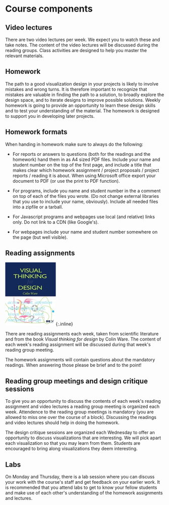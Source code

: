 # Course components

## Video lectures

There are two video lectures per week. We expect you to watch these and take
notes. The content of the video lectures will be discussed during the reading
groups. Class activities are designed to help you master the relevant materials.

## Homework

The path to a good visualization design in your projects is likely to involve
mistakes and wrong turns. It is therefore important to recognize that mistakes
are valuable in finding the path to a solution, to broadly explore the design
space, and to iterate designs to improve possible solutions. Weekly homework is
going to provide an opportunity to learn these design skills and to test your
understanding of the material. The homework is designed to support you in
developing later projects.

## Homework formats

When handing in homework make sure to always do the following:

* For reports or answers to questions (both for the readings and the homework)
  hand them in as A4 sized PDF files. Include your name and student number on
  the top of the first page, and include a title that makes clear which 
  homework assignment / project proposals / project reports / reading it is
  about. When using Microsoft office export your document to PDF (or use the
  print to PDF function).

* For programs, include you name and student number in the a comment on top
  of each of the files you wrote. (Do not change external libraries that you
  use to include your name, obviously). Include all needed files into a zipfile
  or a tarball.

* For Javascript programs and webpages use local (and relative) links only. Do
  not link to a CDN (like Google's). 

* For webpages include your name and student number somewhere on the page (but
  well visible).

## Reading assignments

![Colin Ware](book-visual.jpg){:.inline}

There are reading assignments each week, taken from scientific literature and
from the book *Visual thinking for design* by Colin Ware. The content of each
week's reading assignment will be discussed during that week's reading group
meeting.

The homework assignments will contain questions about the mandatory readings.
When answering those please be brief and to the point!

## Reading group meetings and design critique sessions

To give you an opportunity to discuss the contents of each week's reading
assignment and video lectures a reading group meeting is organized each week.
Attendence to the reading group meetings is mandatory (you are allowed to 
miss one over the course of a block). Discussing the readings and video
lectures should help in doing the homework.

The design critique sessions are organized each Wednesday to offer an opportunity
to discuss visualizations that are interesting. We will pick apart each 
visualization so that you may learn from them. Students are encouraged to
bring along visualizations they deem interesting.

## Labs

On Monday and Thursday, there is a lab session where you can discuss your work with the
course's staff and get feedback on your earlier work. It is recommended that
you attend labs to get to know your fellow students and make use of each
other's understanding of the homework assignments and lectures.
